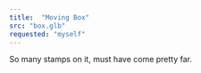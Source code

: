 ```yaml
---
title:  "Moving Box"
src: "box.glb"
requested: "myself"
---
```


So many stamps on it, must have come pretty far.